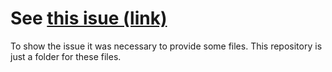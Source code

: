 # See [this isue (link)](https://github.com/VincentStimper/normalizing-flows/issues/67)

To show the issue it was necessary to provide some files. This repository is just a folder for these files.
